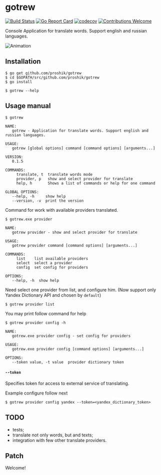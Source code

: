 # gotrew

[![Build Status](https://travis-ci.org/proshik/gotrew.svg?branch=master)](https://travis-ci.org/proshik/gotrew)
[![Go Report Card](https://goreportcard.com/badge/github.com/proshik/gotrew)](https://goreportcard.com/report/github.com/proshik/gotrew)
[![codecov](https://codecov.io/gh/proshik/jalmew/branch/master/graph/badge.svg)](https://codecov.io/gh/proshik/gotrew)
[![Contributions Welcome](https://img.shields.io/badge/contributions-welcome-brightgreen.svg?style=flat)](https://github.com/proshik/gotrew/issues)

Console Application for translate words. Support english and russian languages.

![Animation](https://github.com/proshik/gotrew/blob/master/public/intro.gif)

## Installation

```console
$ go get github.com/proshik/gotrew
$ cd $GOPATH/src/github.com/proshik/gotrew
$ go install
```

```console
$ gotrew --help
```

## Usage manual

```console
$ gotrew

NAME:
   gotrew - Application for translate words. Support english and russian languages.

USAGE:
   gotrew [global options] command [command options] [arguments...]

VERSION:
   0.1.5

COMMANDS:
     translate, t  translate words mode
     provider, p   show and select provider for translate
     help, h       Shows a list of commands or help for one command

GLOBAL OPTIONS:
   --help, -h     show help
   --version, -v  print the version
```

Command <provider> for work with available providers translated.

```console
$ gotrew.exe provider

NAME:
   gotrew provider - show and select provider for translate

USAGE:
   gotrew provider command [command options] [arguments...]

COMMANDS:
     list    list available providers
     select  select a provider
     config  set config for providers

OPTIONS:
   --help, -h  show help
```

Need select one provider from list, and configure him. (Now support only Yandex Dictionary API and chosen by `default`)

```console
$ gotrew provider list
```

You may print follow command for help

```console
$ gotrew provider config -h

NAME:
   gotrew.exe provider config - set config for providers

USAGE:
   gotrew.exe provider config [command options] [arguments...]

OPTIONS:
   --token value, -t value  provider dictionary token
```

#### `--token`
Specifies token for access to external service of translating.

Example configure follow next 

```console
$ gotrew provider config yandex --token=<yandex_dictionary_token>
```

## TODO

- tests; 
- translate not only words, but and texts;
- integration with few other translate providers.

## Patch 

Welcome!
